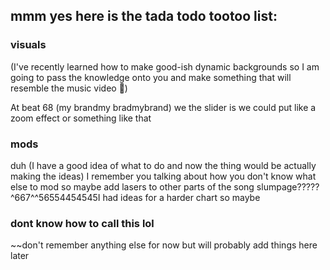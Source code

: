 ## mmm yes here is the tada todo tootoo list: ##


### visuals ### 
(I've recently learned how to make good-ish dynamic backgrounds so I am going to pass the knowledge onto you and make something that will resemble the music video :troll:)

At beat 68 (my brandmy bradmybrand) we the slider is we could put like a zoom effect or something like that 

### mods ### 
duh (I have a good idea of what to do and now the thing would be actually making the ideas)
I remember you talking about how you don't know what else to mod so maybe add lasers to other parts of the song
slumpage?????^667^^56554454545I had ideas for a harder chart so maybe

### dont know how to call this lol ###
~~don't remember anything else for now but will probably add things here later
